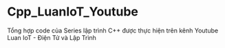 # Cpp_LuanIoT_Youtube
Tổng hợp code của Series lập trình C++ được thực hiện trên kênh Youtube Luan IoT - Điện Tử và Lập Trình
